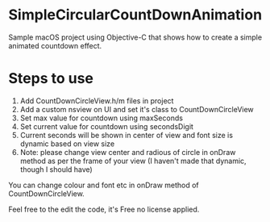 # SimpleCircularCountDownAnimation
Sample macOS project using Objective-C that shows how to create a simple animated countdown effect.

# Steps to use
1. Add CountDownCircleView.h/m files in project
2. Add a custom nsview on UI and set it's class to CountDownCircleView
3. Set max value for countdown using maxSeconds
4. Set current value for countdown using secondsDigit
5. Current seconds will be shown in center of view and font size is dynamic based on view size
6. Note: please change view center and radious of circle in onDraw method as per the frame of your view (I haven't made that dynamic, though I should have)

You can change colour and font etc in onDraw method of CountDownCircleView. 

Feel free to the edit the code, it's Free no license applied.
